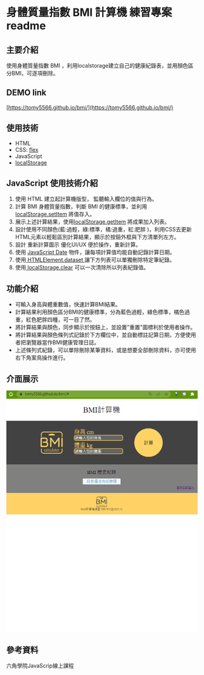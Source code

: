 # 身體質量指數 BMI 計算機 練習專案 readme

## 主要介紹
使用身體質量指數 BMI ，利用localstorage建立自己的健康紀錄表，並用顏色區分BMI，可逐項刪除。

## DEMO link
[https://tomy5566.github.io/bmi/](https://tomy5566.github.io/bmi/)

## 使用技術
- HTML
- CSS: [flex](https://developer.mozilla.org/zh-CN/docs/Web/CSS/flex)
- JavaScript 
- [localStorage](https://developer.mozilla.org/zh-TW/docs/Web/API/Window/localStorage)

## JavaScript 使用技術介紹

1. 使用 HTML 建立起計算機版型， 監聽輸入欄位的值與行為。
2. 計算 BMI 身體質量指數，判斷 BMI 的健康標準，並利用 [localStorage.setItem](https://developer.mozilla.org/en-US/docs/Web/API/Storage/setItem) 將值存入。
3. 展示上述計算結果，使用[localStorage.getItem](https://developer.mozilla.org/en-US/docs/Web/API/Storage/getItem) 將成果加入列表。
4. 設計使用不同顏色(藍:過輕，綠:標準，橘:過重，紅:肥胖 )，利用CSS去更新HTML元素以輕鬆區別計算結果，顯示於按鈕外框與下方清單列左方。
5. 設計 重新計算圖示 優化UI/UX 便於操作，重新計算。
6. 使用 [JavaScript Date](https://developer.mozilla.org/zh-TW/docs/Web/JavaScript/Reference/Global_Objects/Date) 物件，讓每項計算值均能自動記錄計算日期。
7. 使用[ HTMLElement.dataset ](https://developer.mozilla.org/en-US/docs/Web/API/HTMLElement/dataset)讓下方列表可以單獨刪除特定筆紀錄。
8. 使用[ localStorage.clear](https://developer.mozilla.org/en-US/docs/Web/API/Storage/clear) 可以一次清除所以列表紀錄值。

## 功能介紹
- 可輸入身高與體重數值，快速計算BMI結果。
- 計算結果利用顏色區分BMI的健康標準，分為藍色過輕，綠色標準，橘色過重，紅色肥胖四種，可一目了然。
- 將計算結果與顏色，同步顯示於按鈕上，並設置"重置"圖標利於使用者操作。
- 將計算結果與顏色條列式記錄於下方欄位中，並自動標註記算日期，方便使用者把瀏覽器當作BMI健康管理日誌。
- 上述條列式紀錄，可以單除刪除某筆資料，或是想要全部刪除資料，亦可使用右下角案鳥操作進行。

## 介面展示
![image](https://github.com/tomy5566/bmi/blob/main/BMIDEMO.gif)


## 參考資料
六角學院JavaScrip線上課程

